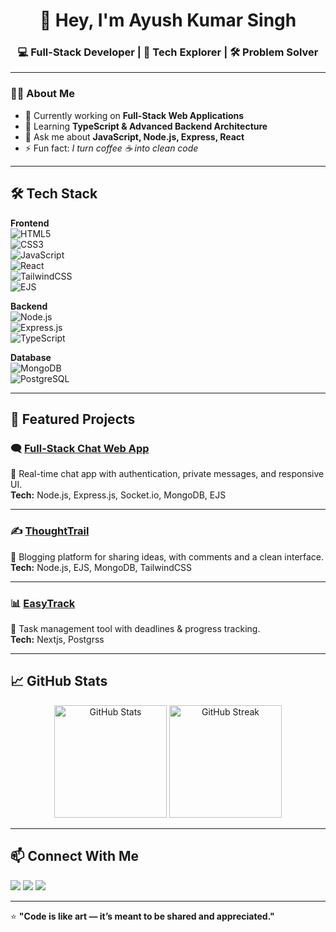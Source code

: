 <h1 align="center">👋 Hey, I'm Ayush Kumar Singh</h1>
<h3 align="center">💻 Full-Stack Developer | 🚀 Tech Explorer | 🛠️ Problem Solver</h3>

---

### 🧑‍💻 About Me  
- 🔭 Currently working on **Full-Stack Web Applications**  
- 🌱 Learning **TypeScript & Advanced Backend Architecture**  
- 💬 Ask me about **JavaScript, Node.js, Express, React**  
- ⚡ Fun fact: *I turn coffee ☕ into clean code*

---

## 🛠️ Tech Stack  

**Frontend**  
![HTML5](https://img.shields.io/badge/-HTML5-E34F26?logo=html5&logoColor=white)  
![CSS3](https://img.shields.io/badge/-CSS3-1572B6?logo=css3&logoColor=white)  
![JavaScript](https://img.shields.io/badge/-JavaScript-F7DF1E?logo=javascript&logoColor=black)  
![React](https://img.shields.io/badge/-React-61DAFB?logo=react&logoColor=black)  
![TailwindCSS](https://img.shields.io/badge/-TailwindCSS-06B6D4?logo=tailwindcss&logoColor=white)  
![EJS](https://img.shields.io/badge/-EJS-8BC34A?logo=ejs&logoColor=white)  

**Backend**  
![Node.js](https://img.shields.io/badge/-Node.js-339933?logo=node.js&logoColor=white)  
![Express.js](https://img.shields.io/badge/-Express.js-000000?logo=express&logoColor=white)  
![TypeScript](https://img.shields.io/badge/-TypeScript-3178C6?logo=typescript&logoColor=white)  

**Database**  
![MongoDB](https://img.shields.io/badge/-MongoDB-47A248?logo=mongodb&logoColor=white)  
![PostgreSQL](https://img.shields.io/badge/-PostgreSQL-4169E1?logo=postgresql&logoColor=white)  

---

## 📌 Featured Projects  

### 🗨️ [Full-Stack Chat Web App](https://github.com/AyushSingh1002/Full-Stack-Chat-webApp)  
💬 Real-time chat app with authentication, private messages, and responsive UI.  
**Tech:** Node.js, Express.js, Socket.io, MongoDB, EJS  

---

### ✍️ [ThoughtTrail](https://github.com/AyushSingh1002/ThoughtTrail)  
📝 Blogging platform for sharing ideas, with comments and a clean interface.  
**Tech:** Node.js, EJS, MongoDB, TailwindCSS  

---

### 📊 [EasyTrack](https://github.com/AyushSingh1002/EasyTrack)  
📅 Task management tool with deadlines & progress tracking.  
**Tech:** Nextjs, Postgrss

---

## 📈 GitHub Stats  

<p align="center">
<img src="https://github-readme-stats.vercel.app/api?username=AyushSingh1002&show_icons=true&theme=radical" alt="GitHub Stats" height="180"/>
<img src="https://github-readme-streak-stats.herokuapp.com/?user=AyushSingh1002&theme=radical" alt="GitHub Streak" height="180"/>
</p>

---

## 📫 Connect With Me  
<p align="left">
<a href="[https://linkedin.com/in/ayush-singh-161614228](https://www.linkedin.com/in/ayush-kumar-singh-1b21e/)"><img src="https://img.shields.io/badge/-Ayush%20Singh-blue?logo=Linkedin&logoColor=white"></a>
<a href="mailto:ayushkumar408647@gmail.com"><img src="https://img.shields.io/badge/-Email-red?logo=gmail&logoColor=white"></a>
<a href="https://github.com/AyushSingh1002"><img src="https://img.shields.io/badge/-GitHub-black?logo=github&logoColor=white"></a>
</p>

---

⭐ **"Code is like art — it’s meant to be shared and appreciated."**

